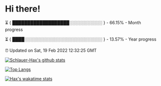 # Hi there!

⏳ { ███████████████████░░░░░░░░░░░ } - 66.15% - Month progress

⏳ { ████░░░░░░░░░░░░░░░░░░░░░░░░░░ } - 13.57% - Year progress

⏰ Updated on Sat, 19 Feb 2022 12:32:25 GMT


[![Schlauer-Hax's github stats](https://github-readme-stats.vercel.app/api?username=Schlauer-Hax&show_icons=true&theme=dark&count_private=true)](https://github.com/Schlauer-Hax)


[![Top Langs](https://github-readme-stats.vercel.app/api/top-langs/?username=Schlauer-Hax&layout=compact&theme=dark)](https://github.com/Schlauer-Hax?tab=repositories)


[![Hax's wakatime stats](https://github-readme-stats.vercel.app/api/wakatime?username=Hax&theme=dark)](https://wakatime.com/@Hax)

